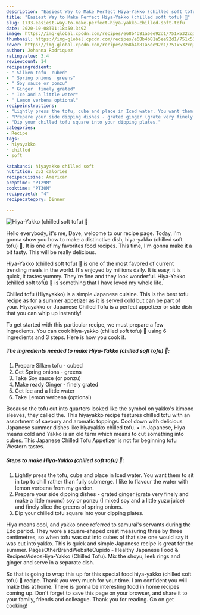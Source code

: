```yaml
---
description: "Easiest Way to Make Perfect Hiya-Yakko (chilled soft tofu) 🌱"
title: "Easiest Way to Make Perfect Hiya-Yakko (chilled soft tofu) 🌱"
slug: 1733-easiest-way-to-make-perfect-hiya-yakko-chilled-soft-tofu
date: 2020-10-08T01:18:50.349Z
image: https://img-global.cpcdn.com/recipes/e68b4b81a5ee92d1/751x532cq70/hiya-yakko-chilled-soft-tofu-🌱-recipe-main-photo.jpg
thumbnail: https://img-global.cpcdn.com/recipes/e68b4b81a5ee92d1/751x532cq70/hiya-yakko-chilled-soft-tofu-🌱-recipe-main-photo.jpg
cover: https://img-global.cpcdn.com/recipes/e68b4b81a5ee92d1/751x532cq70/hiya-yakko-chilled-soft-tofu-🌱-recipe-main-photo.jpg
author: Johanna Rodriquez
ratingvalue: 3.4
reviewcount: 14
recipeingredient:
- " Silken tofu  cubed"
- " Spring onions  greens"
- " Soy sauce or ponzu"
- " Ginger  finely grated"
- " Ice and a little water"
- " Lemon verbena optional"
recipeinstructions:
- "Lightly press the tofu, cube and place in Iced water. You want them to sit in top to chill rather than fully submerge. I like to flavour the water with lemon verbena from my garden."
- "Prepare your side dipping dishes - grated ginger (grate very finely and make a little mound) soy or ponzu (I mixed soy and a little yuzu juice) and finely slice the greens of spring onions."
- "Dip your chilled tofu square into your dipping plates."
categories:
- Recipe
tags:
- hiyayakko
- chilled
- soft

katakunci: hiyayakko chilled soft 
nutrition: 252 calories
recipecuisine: American
preptime: "PT29M"
cooktime: "PT30M"
recipeyield: "4"
recipecategory: Dinner

---
```



![Hiya-Yakko (chilled soft tofu) 🌱](https://img-global.cpcdn.com/recipes/e68b4b81a5ee92d1/751x532cq70/hiya-yakko-chilled-soft-tofu-🌱-recipe-main-photo.jpg)

Hello everybody, it's me, Dave, welcome to our recipe page. Today, I'm gonna show you how to make a distinctive dish, hiya-yakko (chilled soft tofu) 🌱. It is one of my favorites food recipes. This time, I'm gonna make it a bit tasty. This will be really delicious.

Hiya-Yakko (chilled soft tofu) 🌱 is one of the most favored of current trending meals in the world. It's enjoyed by millions daily. It is easy, it is quick, it tastes yummy. They're fine and they look wonderful. Hiya-Yakko (chilled soft tofu) 🌱 is something that I have loved my whole life.

Chilled tofu (Hiyayakko) is a simple Japanese cuisine. This is the best tofu recipe as for a summer appetizer as it is served cold but can be part of your. Hiyayakko or Japanese Chilled Tofu is a perfect appetizer or side dish that you can whip up instantly!


To get started with this particular recipe, we must prepare a few ingredients. You can cook hiya-yakko (chilled soft tofu) 🌱 using 6 ingredients and 3 steps. Here is how you cook it.

<!--inarticleads1-->

##### The ingredients needed to make Hiya-Yakko (chilled soft tofu) 🌱:

1. Prepare  Silken tofu - cubed
1. Get  Spring onions - greens
1. Take  Soy sauce (or ponzu)
1. Make ready  Ginger - finely grated
1. Get  Ice and a little water
1. Take  Lemon verbena (optional)


Because the tofu cut into quarters looked like the symbol on yakko&#39;s kimono sleeves, they called the. This hiyayakko recipe features chilled tofu with an assortment of savoury and aromatic toppings. Cool down with delicious Japanese summer dishes like hiyayakko chilled tofu. • In Japanese, Hiya means cold and Yakko is an old term which means to cut something into cubes. This Japanese Chilled Tofu Appetizer is not for beginning tofu Western tastes. 

<!--inarticleads2-->

##### Steps to make Hiya-Yakko (chilled soft tofu) 🌱:

1. Lightly press the tofu, cube and place in Iced water. You want them to sit in top to chill rather than fully submerge. I like to flavour the water with lemon verbena from my garden.
1. Prepare your side dipping dishes - grated ginger (grate very finely and make a little mound) soy or ponzu (I mixed soy and a little yuzu juice) and finely slice the greens of spring onions.
1. Dip your chilled tofu square into your dipping plates.


Hiya means cool, and yakko once referred to samurai&#39;s servants during the Edo period. They wore a square-shaped crest measuring three by three centimetres, so when tofu was cut into cubes of that size one would say it was cut into yakko. This is quick and simple Japanese recipe is great for the summer. PagesOtherBrandWebsiteCupido - Healthy Japanese Food &amp; RecipesVideosHiya-Yakko (Chilled Tofu). Mix the shoyu, leek rings and ginger and serve in a separate dish. 

So that is going to wrap this up for this special food hiya-yakko (chilled soft tofu) 🌱 recipe. Thank you very much for your time. I am confident you will make this at home. There is gonna be interesting food in home recipes coming up. Don't forget to save this page on your browser, and share it to your family, friends and colleague. Thank you for reading. Go on get cooking!

